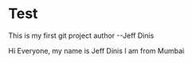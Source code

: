 # Test
This is my first git project
author --Jeff Dinis

Hi Everyone, my name is Jeff Dinis
I am from Mumbai